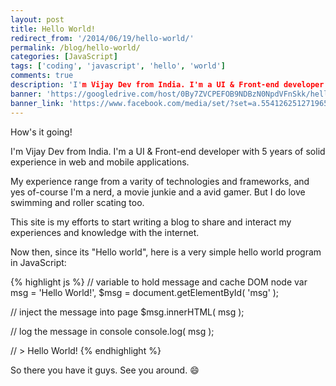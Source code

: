 ```yaml
---
layout: post
title: Hello World!
redirect_from: '/2014/06/19/hello-world/'
permalink: /blog/hello-world/
categories: [JavaScript]
tags: ['coding', 'javascript', 'hello', 'world']
comments: true
description: 'I'm Vijay Dev from India. I'm a UI & Front-end developer with 5 years of solid experience in web and mobile applications. My experience range from a varity of technologies and frameworks, and yes of-course I'm a nerd, a movie junkie and a avid gamer. But I do love swimming and roller scating too.'
banner: 'https://googledrive.com/host/0By7ZVCPEFOB9NDBzN0NpdVFnSkk/hello-world.JPG'
banner_link: 'https://www.facebook.com/media/set/?set=a.554126251271965.123064.100000237843626&type=1&l=a6228f13d9'
---
```


How's it going!

I'm Vijay Dev from India. I'm a UI & Front-end developer with 5 years of solid experience in web and mobile applications.

My experience range from a varity of technologies and frameworks, and yes of-course I'm a nerd, a movie junkie and a avid gamer. But I do love swimming and roller scating too.

This site is my efforts to start writing a blog to share and interact my experiences and knowledge with the internet.

<!-- more -->

Now then, since its "Hello world", here is a very simple hello world program in JavaScript:

{% highlight js %}
// variable to hold message and cache DOM node
var msg  = 'Hello World!',
	$msg = document.getElementById( 'msg' );

// inject the message into page
$msg.innerHTML( msg );

// log the message in console
console.log( msg );

// > Hello World!
{% endhighlight %}

So there you have it guys. See you around. :smile: